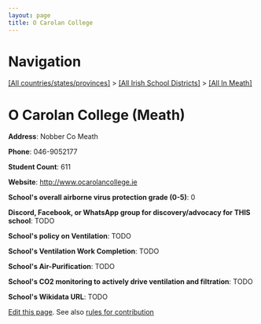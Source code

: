 ```yaml
---
layout: page
title: O Carolan College
---
```

# Navigation

[[All countries/states/provinces]](../../..) > [[All Irish School Districts]](../..) > [[All In Meath]](..)

# O Carolan College (Meath)

**Address**: Nobber Co Meath

**Phone**: 046-9052177

**Student Count**: 611

**Website**: <http://www.ocarolancollege.ie>

**School's overall airborne virus protection grade (0-5)**: 0

**Discord, Facebook, or WhatsApp group for discovery/advocacy for THIS school**: TODO

**School's policy on Ventilation**: TODO

**School's Ventilation Work Completion**: TODO

**School's Air-Purification**: TODO

**School's CO2 monitoring to actively drive ventilation and filtration**: TODO

**School's Wikidata URL**: TODO


[Edit this page](https://github.com/ventilate-schools/Ireland/edit/main/./Meath/O_Carolan_College.md). See also [rules for contribution](../../../contribution-rules/)